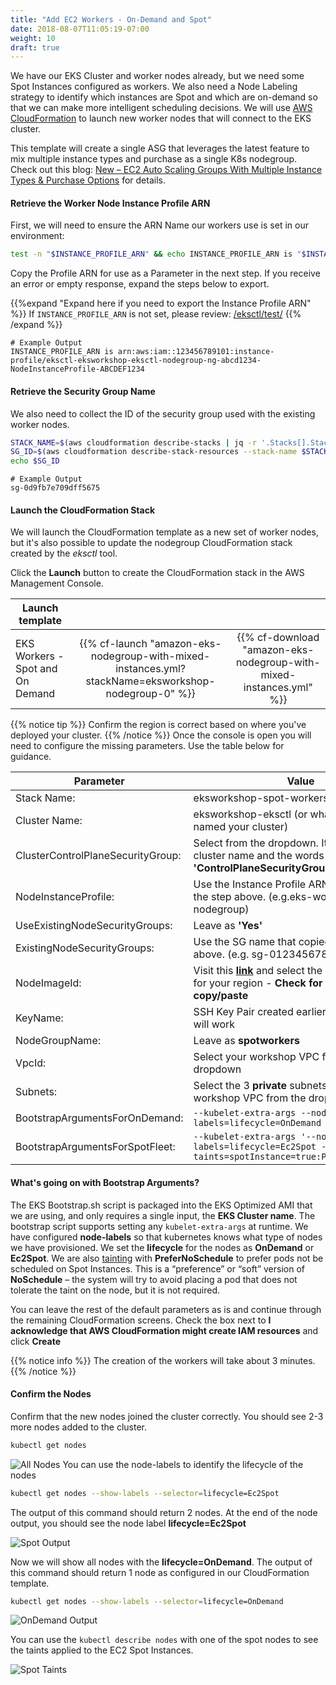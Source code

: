 ```yaml
---
title: "Add EC2 Workers - On-Demand and Spot"
date: 2018-08-07T11:05:19-07:00
weight: 10
draft: true
---
```


We have our EKS Cluster and worker nodes already, but we need some Spot Instances configured as workers. We also need a Node Labeling strategy to identify which instances are Spot and which are on-demand so that we can make more intelligent scheduling decisions. We will use [AWS CloudFormation](https://aws.amazon.com/cloudformation/) to launch new worker
nodes that will connect to the EKS cluster.

This template will create a single ASG that leverages the latest feature to mix multiple instance types and purchase as a single K8s nodegroup. Check out this blog: [New – EC2 Auto Scaling Groups With Multiple Instance Types & Purchase Options](https://aws.amazon.com/tw/blogs/aws/new-ec2-auto-scaling-groups-with-multiple-instance-types-purchase-options/) for details.

#### Retrieve the Worker Node Instance Profile ARN

First, we will need to ensure the ARN Name our workers use is set in our environment:

```bash
test -n "$INSTANCE_PROFILE_ARN" && echo INSTANCE_PROFILE_ARN is "$INSTANCE_PROFILE_ARN" || echo INSTANCE_PROFILE_ARN is not set
```

Copy the Profile ARN for use as a Parameter in the next step. If you receive an error or empty response, expand the steps below to export.

{{%expand "Expand here if you need to export the Instance Profile ARN" %}}
If `INSTANCE_PROFILE_ARN` is not set, please review: [/eksctl/test/](/eksctl/test/)
{{% /expand %}}

```text
# Example Output
INSTANCE_PROFILE_ARN is arn:aws:iam::123456789101:instance-profile/eksctl-eksworkshop-eksctl-nodegroup-ng-abcd1234-NodeInstanceProfile-ABCDEF1234
```

#### Retrieve the Security Group Name
We also need to collect the ID of the security group used with the existing worker nodes.

```bash
STACK_NAME=$(aws cloudformation describe-stacks | jq -r '.Stacks[].StackName' | grep eksctl-eksworkshop-eksctl-nodegroup)
SG_ID=$(aws cloudformation describe-stack-resources --stack-name $STACK_NAME --logical-resource-id SG | jq -r '.StackResources[].PhysicalResourceId')
echo $SG_ID
```

```text
# Example Output
sg-0d9fb7e709dff5675
```

#### Launch the CloudFormation Stack

We will launch the CloudFormation template as a new set of worker nodes, but it's also possible to update the nodegroup CloudFormation stack created by the *eksctl* tool.

Click the **Launch** button to create the CloudFormation stack in the AWS Management Console.

| Launch template |  |  |
| ------ |:------:|:--------:|
| EKS Workers - Spot and On Demand |  {{% cf-launch "amazon-eks-nodegroup-with-mixed-instances.yml?stackName=eksworkshop-nodegroup-0" %}} | {{% cf-download "amazon-eks-nodegroup-with-mixed-instances.yml" %}}  |

{{% notice tip %}}
Confirm the region is correct based on where you've deployed your cluster.
{{% /notice %}}
Once the console is open you will need to configure the missing parameters. Use the table below for guidance.

| Parameter | Value |
|-----------|-------|
|Stack Name: | eksworkshop-spot-workers |
|Cluster Name: | eksworkshop-eksctl (or whatever you named your cluster) |
|ClusterControlPlaneSecurityGroup: | Select from the dropdown. It will contain your cluster name and the words **'ControlPlaneSecurityGroup'** |
|NodeInstanceProfile: | Use the Instance Profile ARN that copied in the step above. (e.g.eks-workshop-nodegroup)
|UseExistingNodeSecurityGroups: | Leave as **'Yes'** |
|ExistingNodeSecurityGroups: | Use the SG name that copied in the step above. (e.g. sg-0123456789abcdef)
|NodeImageId: | Visit this [**link**](https://docs.aws.amazon.com/eks/latest/userguide/eks-optimized-ami.html) and select the non-GPU image for your region - **Check for empty spaces in copy/paste**|
|KeyName: | SSH Key Pair created earlier or any valid key will work |
|NodeGroupName: | Leave as **spotworkers** |
|VpcId: | Select your workshop VPC from the dropdown |
|Subnets: | Select the 3 **private** subnets for your workshop VPC from the dropdown |
|BootstrapArgumentsForOnDemand: | `--kubelet-extra-args --node-labels=lifecycle=OnDemand` |
|BootstrapArgumentsForSpotFleet: | `--kubelet-extra-args '--node-labels=lifecycle=Ec2Spot --register-with-taints=spotInstance=true:PreferNoSchedule'` |

#### What's going on with Bootstrap Arguments?

The EKS Bootstrap.sh script is packaged into the EKS Optimized AMI that we are using, and only requires a single input, the **EKS Cluster name**. The bootstrap script supports setting any `kubelet-extra-args` at runtime. We have configured **node-labels** so that kubernetes knows what type of nodes we have provisioned. We set the **lifecycle** for the nodes as **OnDemand** or **Ec2Spot**. We are also [tainting](https://kubernetes.io/docs/concepts/configuration/taint-and-toleration/) with **PreferNoSchedule** to prefer pods not be scheduled on Spot Instances. This is a “preference” or “soft” version of **NoSchedule** – the system will try to avoid placing a pod that does not tolerate the taint on the node, but it is not required.

You can leave the rest of the default parameters as is and continue through the remaining CloudFormation screens. Check the box next to **I acknowledge that AWS CloudFormation might create IAM resources** and click **Create**

{{% notice info %}}
The creation of the workers will take about 3 minutes.
{{% /notice %}}

#### Confirm the Nodes

Confirm that the new nodes joined the cluster correctly. You should see 2-3 more nodes added to the cluster.

```bash
kubectl get nodes
```

![All Nodes](/images/spotworkers/spot_get_nodes.png)
You can use the node-labels to identify the lifecycle of the nodes

```bash
kubectl get nodes --show-labels --selector=lifecycle=Ec2Spot
```

The output of this command should return 2 nodes. At the end of the node output, you should see the node label **lifecycle=Ec2Spot**

![Spot Output](/images/spotworkers/spot_get_spot.png)

Now we will show all nodes with the **lifecycle=OnDemand**. The output of this command should return 1 node as configured in our CloudFormation template.

```bash
kubectl get nodes --show-labels --selector=lifecycle=OnDemand
```

![OnDemand Output](/images/spotworkers/spot_get_od.png)

You can use the `kubectl describe nodes` with one of the spot nodes to see the taints applied to the EC2 Spot Instances.

![Spot Taints](/images/spotworkers/instance_taints.png)
